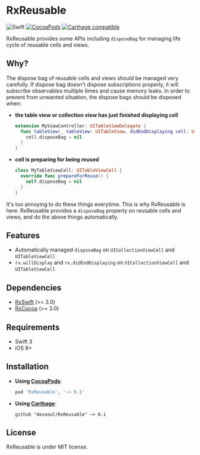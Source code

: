 RxReusable
==========

![Swift](https://img.shields.io/badge/Swift-3.0-orange.svg)
[![CocoaPods](http://img.shields.io/cocoapods/v/RxReusable.svg)](https://cocoapods.org/pods/RxReusable)
[![Carthage compatible](https://img.shields.io/badge/Carthage-compatible-4BC51D.svg?style=flat)](https://github.com/Carthage/Carthage)

RxReusable provides some APIs including `disposeBag` for managing life cycle of reusable cells and views.

## Why?

The dispose bag of reusable cells and views should be managed very carefully. If dispose bag doesn't dispose subscriptions properly, it will subscribe observables multiple times and cause memory leaks. In order to prevent from unwanted situation, the dispose bags should be disposed when:

* **the table view or collection view has just finished displaying cell**

    ```swift
    extension MyViewController: UITableViewDelegate {
      func tableView(_ tableView: UITableView, didEndDisplaying cell: UITableViewCell, forRowAt indexPath: IndexPath) {
        cell.disposeBag = nil
      }
    }
    ```


* **cell is preparing for being reused**

    ```swift
    class MyTableViewCell: UITableViewCell {
      override func prepareForReuse() {
        self.disposeBag = nil
      }
    }
    ```

It's too annoying to do these things everytime. This is why RxReusable is here. RxReusable provides a `disposeBag` property on reusable cells and views, and do the above things automatically.

## Features

* Automatically managed `disposeBag` on `UICollectionViewCell` and `UITableViewCell`
* `rx.willDisplay` and `rx.didEndDisplaying` on `UICollectionViewCell` and `UITableViewCell`

## Dependencies

- [RxSwift](https://github.com/ReactiveX/RxSwift) (>= 3.0)
- [RxCocoa](https://github.com/ReactiveX/RxSwift) (>= 3.0)

## Requirements

- Swift 3
- iOS 8+

## Installation

- **Using [CocoaPods](https://cocoapods.org)**:

    ```ruby
    pod 'RxReusable', '~> 0.1'
    ```

- **Using [Carthage](https://github.com/Carthage/Carthage)**:

    ```
    github "devxoul/RxReusable" ~> 0.1
    ```

## License

RxReusable is under MIT license.
